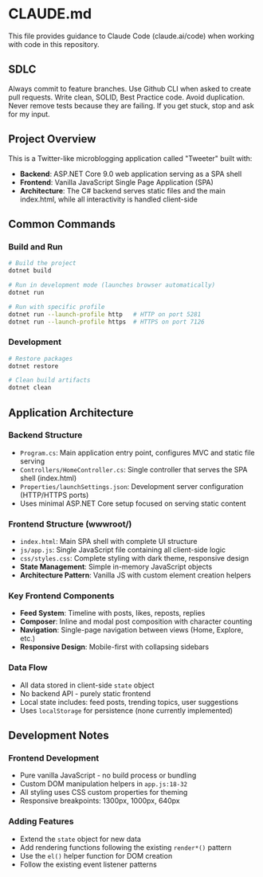 # CLAUDE.md

This file provides guidance to Claude Code (claude.ai/code) when working with code in this repository.

## SDLC
Always commit to feature branches. Use Github CLI when asked to create pull requests.
Write clean, SOLID, Best Practice code.
Avoid duplication.
Never remove tests because they are failing.
If you get stuck, stop and ask for my input.

## Project Overview

This is a Twitter-like microblogging application called "Tweeter" built with:
- **Backend**: ASP.NET Core 9.0 web application serving as a SPA shell
- **Frontend**: Vanilla JavaScript Single Page Application (SPA)
- **Architecture**: The C# backend serves static files and the main index.html, while all interactivity is handled client-side

## Common Commands

### Build and Run
```bash
# Build the project
dotnet build

# Run in development mode (launches browser automatically)
dotnet run

# Run with specific profile
dotnet run --launch-profile http   # HTTP on port 5281
dotnet run --launch-profile https  # HTTPS on port 7126
```

### Development
```bash
# Restore packages
dotnet restore

# Clean build artifacts
dotnet clean
```

## Application Architecture

### Backend Structure
- `Program.cs`: Main application entry point, configures MVC and static file serving
- `Controllers/HomeController.cs`: Single controller that serves the SPA shell (index.html)
- `Properties/launchSettings.json`: Development server configuration (HTTP/HTTPS ports)
- Uses minimal ASP.NET Core setup focused on serving static content

### Frontend Structure (wwwroot/)
- `index.html`: Main SPA shell with complete UI structure
- `js/app.js`: Single JavaScript file containing all client-side logic
- `css/styles.css`: Complete styling with dark theme, responsive design
- **State Management**: Simple in-memory JavaScript objects
- **Architecture Pattern**: Vanilla JS with custom element creation helpers

### Key Frontend Components
- **Feed System**: Timeline with posts, likes, reposts, replies
- **Composer**: Inline and modal post composition with character counting
- **Navigation**: Single-page navigation between views (Home, Explore, etc.)
- **Responsive Design**: Mobile-first with collapsing sidebars

### Data Flow
- All data stored in client-side `state` object
- No backend API - purely static frontend
- Local state includes: feed posts, trending topics, user suggestions
- Uses `localStorage` for persistence (none currently implemented)

## Development Notes

### Frontend Development
- Pure vanilla JavaScript - no build process or bundling
- Custom DOM manipulation helpers in `app.js:18-32`
- All styling uses CSS custom properties for theming
- Responsive breakpoints: 1300px, 1000px, 640px

### Adding Features
- Extend the `state` object for new data
- Add rendering functions following the existing `render*()` pattern
- Use the `el()` helper function for DOM creation
- Follow the existing event listener patterns